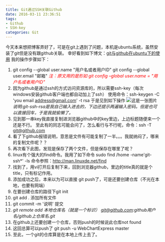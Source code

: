 ```yaml
---
title: Git通过SSH关联Github
date: 2016-03-11 23:36:51
tags:
- Github
- SSH-key
categories: Git
---
```

今天本来想把博客弄好了，可是在git上遇到了问题，本机是ubuntu系统，虽然安装了git但是没有跟github关联。
幸好看到如下博文：[git与github在ubuntu下的使用](http://www.cnblogs.com/cocowool/archive/2010/10/19/1855616.html "小狼的世界")
我的操作步骤如下：
1.	git config --global user.name  "用户名或者用户ID"
	git config --global user.email  "邮箱"
	*<font color='red'>注：原文用的是形如 git config –global user.name = "用户名或者用户ID"</font>*
2.	因为github是通过ssh的方式访问资源库的，所以需要ssh-key（每次windows安装github客户端也都自动加上了ssh）
	使用命令：ssh-keygen -C 'you email address@gmail.com' -t rsa
	于是见到如下操作
![这是一张图片](/images/ubuntu-20160312.png "ssh-key命令截图")
	*说明:git-ssh-rsa是我自己输入进去的，下边还提示两遍输入密码。但是也可以直接回车，于是我就偷懒了。*
3.	见到那一串key我直接复制进浏览器github中的key里边，上边标题随便来一个还是不行。
	至此有的同志可能会问了，怎么看行与不行呢，命令：ssh -T git@github.com
4.	看了下github报错说明，意思是文件有可能复制了一半。。。我就纳闷了，哪来的复制文件呢？？
5.	再次看下此图，发现是保存了两个文件，但是保存在哪里了呢？
6.	linux有个强大的find命令。我用了如下命令 sudo find /home -name'git-ssh*' -ls
	命令参照：<http://man.linuxde.net/find>
7.	找到了，用vi打开后复制下来，回到浏览器github，里边的title真的就是个title，只有标记作用。
8.	添加成功之后，本来以为可以直接 git push了，可是还要创建仓库（不光在本地，也要有网端）
9.	在要创建仓库的路径下git init
10.	git add .		添加所有文件
11.	git commit -m '说明'		提交 
12.	*git remote add 本地仓库名（就是一个标识） git@github.com:github用户名/github上仓库名.git*
13.	在github上还要创建一个仓库，否则push的时候说此仓库not found
14.	这回总算可以push了	git push -u WebChartExpress master
15.	至此，一个git的仓库算是在本地上传上去了。

